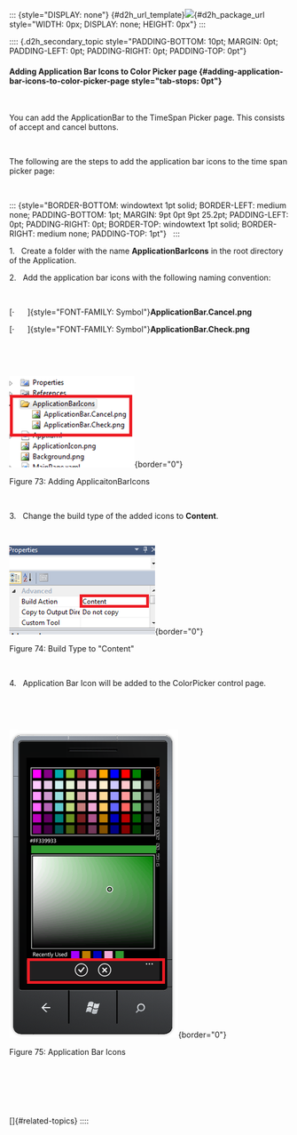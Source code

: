 ::: {style="DISPLAY: none"}
[](ms-xhelp:///?Id=d2h_url_template){#d2h_url_template}![](!package_url!){#d2h_package_url style="WIDTH: 0px; DISPLAY: none; HEIGHT: 0px"}
:::

:::: {.d2h_secondary_topic style="PADDING-BOTTOM: 10pt; MARGIN: 0pt; PADDING-LEFT: 0pt; PADDING-RIGHT: 0pt; PADDING-TOP: 0pt"}
#### Adding Application Bar Icons to Color Picker page {#adding-application-bar-icons-to-color-picker-page style="tab-stops: 0pt"}

 

You can add the ApplicationBar to the TimeSpan Picker page. This consists of accept and cancel buttons.

 

The following are the steps to add the application bar icons to the time span picker page:

 

::: {style="BORDER-BOTTOM: windowtext 1pt solid; BORDER-LEFT: medium none; PADDING-BOTTOM: 1pt; MARGIN: 9pt 0pt 9pt 25.2pt; PADDING-LEFT: 0pt; PADDING-RIGHT: 0pt; BORDER-TOP: windowtext 1pt solid; BORDER-RIGHT: medium none; PADDING-TOP: 1pt"}
 
:::

1.   Create a folder with the name **ApplicationBarIcons** in the root directory of the Application.

2.   Add the application bar icons with the following naming convention:

 

[·      ]{style="FONT-FAMILY: Symbol"}**ApplicationBar.Cancel.png**

[·      ]{style="FONT-FAMILY: Symbol"}**ApplicationBar.Check.png**

 

 

![](ImagesExt/image78_74.png){border="0"}

Figure 73: Adding ApplicaitonBarIcons

 

3.   Change the build type of the added icons to **Content**.

 

![](ImagesExt/image78_75.png){border="0"}

Figure 74: Build Type to \"Content\"

 

4.   Application Bar Icon will be added to the ColorPicker control page.

 

 

![](ImagesExt/image78_76.png){border="0"}

Figure 75: Application Bar Icons

 

 

 

[]{#related-topics}
::::
